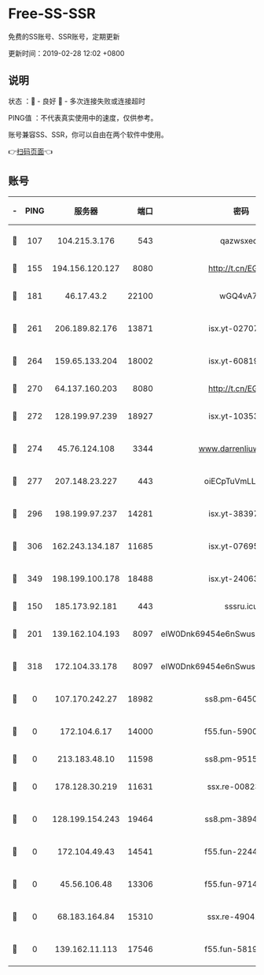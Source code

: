 # Free-SS-SSR

免费的SS账号、SSR账号，定期更新

更新时间：2019-02-28 12:02 +0800

## 说明

状态     ：🙂 - 良好 🙁 - 多次连接失败或连接超时

PING值   ：不代表真实使用中的速度，仅供参考。

账号兼容SS、SSR，你可以自由在两个软件中使用。

👉[扫码页面](https://liesauer.github.io/free-ss-ssr.github.io/)👈

## 账号

|-|PING|服务器|端口|密码|加密方式|区域|
|:----:|:----:|:-----:|-----:|:----:|:----:|:----:|
|🙂|107|104.215.3.176|543|qazwsxedc|aes-256-gcm|JP|
|🙂|155|194.156.120.127|8080|http://t.cn/EGJIyrl|rc4-md5|RU|
|🙂|181|46.17.43.2|22100|wGQ4vA7D|aes-256-gcm|RU|
|🙂|261|206.189.82.176|13871|isx.yt-02707715|aes-256-cfb|SG|
|🙂|264|159.65.133.204|18002|isx.yt-60819860|aes-256-cfb|SG|
|🙂|270|64.137.160.203|8080|http://t.cn/EGJIyrl|rc4-md5|CA|
|🙂|272|128.199.97.239|18927|isx.yt-10353502|aes-256-cfb|SG|
|🙂|274|45.76.124.108|3344|www.darrenliuwei.com|aes-256-cfb|AU|
|🙂|277|207.148.23.227|443|oiECpTuVmLLxk4Ts|aes-256-cfb|US|
|🙂|296|198.199.97.237|14281|isx.yt-38397768|aes-256-cfb|US|
|🙂|306|162.243.134.187|11685|isx.yt-07695613|aes-256-cfb|US|
|🙂|349|198.199.100.178|18488|isx.yt-24063194|aes-256-cfb|US|
|🙂|150|185.173.92.181|443|sssru.icu|rc4-md5|RU|
|🙂|201|139.162.104.193|8097|eIW0Dnk69454e6nSwuspv9DmS201tQ0D|aes-256-cfb|JP|
|🙂|318|172.104.33.178|8097|eIW0Dnk69454e6nSwuspv9DmS201tQ0D|aes-256-cfb|SG|
|🙁|0|107.170.242.27|18982|ss8.pm-64506903|aes-256-cfb|US|
|🙁|0|172.104.6.17|14000|f55.fun-59001894|aes-256-cfb|US|
|🙁|0|213.183.48.10|11598|ss8.pm-95154915|rc4-md5|RU|
|🙁|0|178.128.30.219|11631|ssx.re-00823232|aes-256-cfb|SG|
|🙁|0|128.199.154.243|19464|ss8.pm-38940883|aes-256-cfb|SG|
|🙁|0|172.104.49.43|14541|f55.fun-22444869|aes-256-cfb|SG|
|🙁|0|45.56.106.48|13306|f55.fun-97149903|aes-256-cfb|US|
|🙁|0|68.183.164.84|15310|ssx.re-49041728|aes-256-cfb|US|
|🙁|0|139.162.11.113|17546|f55.fun-58196479|aes-256-cfb|SG|
